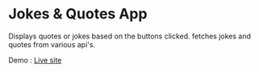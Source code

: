 # Jokes & Quotes App

Displays quotes or jokes based on the buttons clicked. fetches jokes and quotes from various api's.

Demo : [Live site](https://jokesnquotes.netlify.app/)
